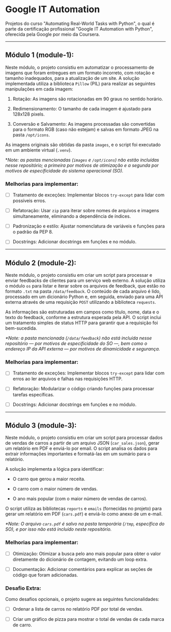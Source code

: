 # Google IT Automation

Projetos do curso "Automating Real-World Tasks with Python", o qual é parte da certificação profissional "Google IT Automation with Python", oferecida pela Google por meio da Coursera.

---

## Módulo 1 (module-1):

Neste módulo, o projeto consistiu em automatizar o processamento de imagens que foram entregues em um formato incorreto, com rotação e tamanho inadequados, para a atualização de um site. A solução implementada utiliza a biblioteca `Pillow` (PIL) para realizar as seguintes manipulações em cada imagem:

1. Rotação: As imagens são rotacionadas em 90 graus no sentido horário.

2. Redimensionamento: O tamanho de cada imagem é ajustado para 128x128 pixels.

3. Conversão e Salvamento: As imagens processadas são convertidas para o formato RGB (caso não estejam) e salvas em formato JPEG na pasta `/opt/icons`.

As imagens originais são obtidas da pasta `images`, e o script foi executado em um ambiente virtual (`.venv`).

*_Note: as pastas mencionadas (`images` e `/opt/icons`) não estão incluídas nesse repositório; a primeira por motivos de otimização e a segunda por motivos de especificidade do sistema operacional (SO)._

### Melhorias para implementar:

- [ ] Tratamento de exceções: Implementar blocos `try-except` para lidar com possíveis erros.

- [ ] Refatoração: Usar `zip` para iterar sobre nomes de arquivos e imagens simultaneamente, eliminando a dependência de índices.

- [ ] Padronização e estilo: Ajustar nomenclatura de variáveis e funções para o padrão da PEP 8.

- [ ] Docstrings: Adicionar docstrings em funções e no módulo.

---

## Módulo 2 (module-2):

Neste módulo, o projeto consistiu em criar um script para processar e enviar feedbacks de clientes para um serviço web externo. A solução utiliza o módulo `os` para listar e iterar sobre os arquivos de feedback, que estão no formato `.txt` na pasta `/data/feedback`. O conteúdo de cada arquivo é lido, processado em um dicionário Python e, em seguida, enviado para uma API externa através de uma requisição `POST` utilizando a biblioteca `requests`.

As informações são estruturadas em campos como título, nome, data e o texto do feedback, conforme a estrutura esperada pela API. O script inclui um tratamento simples de status HTTP para garantir que a requisição foi bem-sucedida.

_*Note: a pasta mencionada (`/data/feedback`) não está incluída nesse repositório — por motivos de especificidade do SO —, bem como o endereço IP da API externa — por motivos de dinamicidade e segurança._

### Melhorias para implementar:

* [ ] Tratamento de exceções: Implementar blocos `try-except` para lidar com erros ao ler arquivos e falhas nas requisições HTTP.  
- [ ] Refatoração: Modularizar o código criando funções para processar tarefas específicas.  

- [ ] Docstrings: Adicionar docstrings em funções e no módulo.

---

## Módulo 3 (module-3):

Neste módulo, o projeto consistiu em criar um script para processar dados de vendas de carros a partir de um arquivo JSON (`car_sales.json`), gerar um relatório em PDF e enviá-lo por email. O script analisa os dados para extrair informações importantes e formatá-las em um sumário para o relatório.

A solução implementa a lógica para identificar:

- O carro que gerou a maior receita.

- O carro com o maior número de vendas.

- O ano mais popular (com o maior número de vendas de carros).

O script utiliza as bibliotecas `reports` e `emails` (fornecidas no projeto) para gerar um relatório em PDF (`cars.pdf`) e enviá-lo como anexo de um e-mail.

_*Note: O arquivo `cars.pdf` é salvo na pasta temporária (`/tmp`, específica do SO), e por isso não está incluído neste repositório._

### Melhorias para implementar:

* [ ] Otimização: Otimizar a busca pelo ano mais popular para obter o valor diretamente do dicionário de contagem, evitando um loop extra.

* [ ] Documentação: Adicionar comentários para explicar as seções de código que foram adicionadas.

### Desafio Extra:

Como desafios opcionais, o projeto sugere as seguintes funcionalidades:

* [ ] Ordenar a lista de carros no relatório PDF por total de vendas.

* [ ] Criar um gráfico de pizza para mostrar o total de vendas de cada marca de carro.
